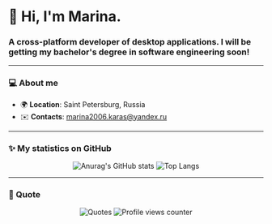 # 👋 Hi, I'm Marina.

### A cross-platform developer of desktop applications. I will be getting my bachelor's degree in software engineering soon!

---

### 💻 About me

* 🌍 **Location**: Saint Petersburg, Russia
* ✉️ **Contacts**: [marina2006.karas@yandex.ru](mailto:marina2006.karas@yandex.ru)

---

### ✨ My statistics on GitHub

<p align="center">
  <img src="https://github-readme-stats.vercel.app/api?username=vernolll&show_icons=true&theme=radical" alt="Anurag's GitHub stats" />
  <img src="https://github-readme-stats.vercel.app/api/top-langs/?username=vernolll&layout=compact" alt="Top Langs" />
</p>

---

### 💬 Quote

<p align="center">
  <img src="https://quotes-github-readme.vercel.app/api?type=horizontal&theme=dark" alt="Quotes" />
  <img src="https://komarev.com/ghpvc/?username=vernolll&color=blue" alt="Profile views counter" />
</p>
